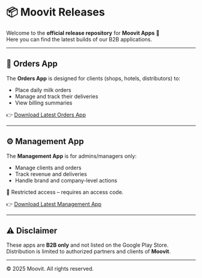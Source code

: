 # 📦 Moovit Releases

Welcome to the **official release repository** for **Moovit Apps** 🚀  
Here you can find the latest builds of our B2B applications.

---

## 📱 Orders App
The **Orders App** is designed for clients (shops, hotels, distributors) to:
- Place daily milk orders  
- Manage and track their deliveries  
- View billing summaries  

👉 [Download Latest Orders App](https://github.com/bharathram444/moovit_releases/blob/main/moovit_orders/app-arm64-v8a-release.apk)

---

## ⚙️ Management App
The **Management App** is for admins/managers only:
- Manage clients and orders  
- Track revenue and deliveries  
- Handle brand and company-level actions  

🔑 Restricted access – requires an access code.
  
👉 [Download Latest Management App](https://github.com/bharathram444/moovit_releases/blob/main/moovit_management/app-arm64-v8a-release.apk)

---

## ⚠️ Disclaimer
These apps are **B2B only** and not listed on the Google Play Store.  
Distribution is limited to authorized partners and clients of **Moovit**.  

---

© 2025 Moovit. All rights reserved.

